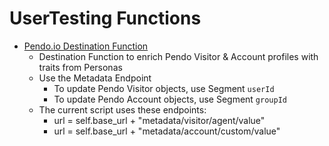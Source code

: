 # UserTesting Functions

- [Pendo.io Destination Function](https://github.com/segment-services-eng/usertesting/blob/main/pendoDestinationFunction.js)
  - Destination Function to enrich Pendo Visitor & Account profiles with traits from Personas
  - Use the Metadata Endpoint
    - To update Pendo Visitor objects, use Segment `userId`
    - To update Pendo Account objects, use Segment `groupId`
  - The current script uses these endpoints:
    - url = self.base_url + "metadata/visitor/agent/value"
    - url = self.base_url + "metadata/account/custom/value"
